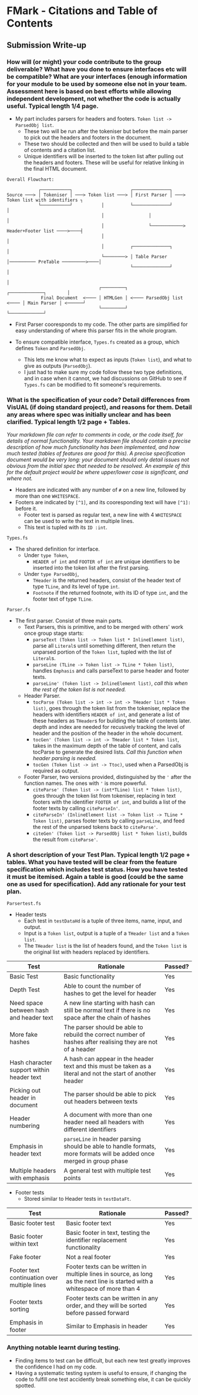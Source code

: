# FMark - Citations and Table of Contents

## Submission Write-up

### How will (or might) your code contribute to the group deliverable? What have you done to ensure interfaces etc will be compatible? What are your interfaces (enough information for your module to be used by someone else not in your team. Assessment here is based on best efforts while allowing independent development, not whether the code is actually useful. Typical length 1/4 page.

* My part includes parsers for headers and footers. `Token list -> ParsedObj list`.
  * These two will be run after the tokeniser but before the main parser to pick out the headers and footers in the document.
  * These two should be collected and then will be used to build a table of contents and a citation list.
  * Unique identifiers will be inserted to the token list after pulling out the headers and footers. These will be useful for relative linking in the final HTML document.

```
Overall Flowchart:

            ┌───────────┐                      ┌──────────────┐
Source ───> │ Tokeniser │ ───> Token list ───> │ First Parser │ ───> Token list with identifiers ┐
            └───────────┘           │          └──────────────┘                                  │
                                    │                 │                                          │
                                    │                 └────────────> Header+Footer list ────>────┤
                                    │                                                            │
                                    │          ┌──────────────┐                                  │
                                    └────────> │ Table Parser │────────── PreTable ─────────>────│
                                               └──────────────┘                                  │
                                                                                                 │
                                   ┌─────────┐                            ┌─────────────┐        │
             Final Document  <──── │ HTMLGen │ <──── ParsedObj list <──── │ Main Parser │ <──────┘
                                   └─────────┘                            └─────────────┘
```
* First Parser cooresponds to my code. The other parts are simplified for easy understanding of where this parser fits in the whole program.
 
* To ensure compatible interface, `Types.fs` created as a group, which defines `Token` and `ParsedObj`.
  * This lets me know what to expect as inputs (`Token list`), and what to give as outputs (`ParsedObj`).
  * I just had to make sure my code follow these two type definitions, and in case when it cannot, we had discussions on GitHub to see if `Types.fs` can be modified to fit someone's requirements.

### What is the specification of your code? Detail differences from VisUAL (if doing standard project), and reasons for them. Detail any areas where spec was initially unclear and has been clarified. Typical length 1/2 page + Tables.
_Your markdown file can refer to comments in code, or the code itself, for details of normal functionality. Your markdown file should contain a precise description of how much functionality has been implemented, and how much tested (tables of features are good for this). A precise specification document would be very long: your document should only detail issues not obvious from the initial spec that needed to be resolved. An example of this for the default project would be where upper/lower case is significant, and where not._

* Headers are indicated with any number of `#` on a new line, followed by more than one `WHITESPACE`.
* Footers are indicated by `[^1]`, and its cooresponding text will have `[^1]:` before it.
  * Footer text is parsed as regular text, a new line with 4 `WHITESPACE` can be used to write the text in multiple lines.
  * This text is tupled with its `ID :int`.
  
`Types.fs`
* The shared definition for interface.
  * Under `type Token`,
    * `HEADER of int` and `FOOTER of int` are unique identifiers to be inserted into the token list after the first parsing.
  * Under `type ParsedObj`,
    * `THeader` is the returned headers, consist of the header text of type `TLine`, and its level of type `int`.
    * `Footnote` if the returned footnote, with its ID of type `int`, and the footer text of type `TLine`.
    
`Parser.fs`
* The first parser. Consist of three main parts.
  * Text Parsers, this is primitive, and to be merged with others' work once group stage starts:
    * `parseText (Token list -> Token list * InlineElement list)`, parse all `Literal`s until something different, then return the unparsed portion of the `Token list`, tupled with the list of `Literal`s.
    * `parseLine (TLine -> Token list -> TLine * Token list)`, handles `Emphasis` and calls parseText to parse header and footer texts.
    * `parseLine' (Token list -> InlineElement list)`, _call this when the rest of the token list is not needed._
  * Header Parser.
    * `tocParse (Token list -> int -> int -> THeader list * Token list)`, goes through the token list from the tokeniser, replace the headers with identifiers `HEADER of int`, and generate a list of these headers as `THeader`s for building the table of contents later. depth and index are needed for recusively tracking the level of header and the position of the header in the whole document.
    * `tocGen' (Token list -> int -> THeader list * Token list`, takes in the maximum depth of the table of content, and calls tocParse to generate the desired lists. _Call this function when header parsing is needed._
    * `tocGen (Token list -> int -> Ttoc)`, used when a ParsedObj is required as output.
  * Footer Parser, two versions provided, distinguished by the `'` after the function names. The ones with `'` is more powerful.
    * `citeParse' (Token list -> (int*TLine) list * Token list)`, goes through the token list from tokeniser, replacing in text footers with the identifier `FOOTER of int`, and builds a list of the footer texts by calling `citeParseIn'`.
    * `citeParseIn' (InlineElement list -> Token list -> TLine * Token list)`, parses footer texts by calling `parseLine`, and feed the rest of the unparsed tokens back to `citeParse'`.
    * `citeGen' (Token list -> ParsedObj list * Token list)`, builds the result from `citeParse'`.

### A short description of your Test Plan. Typical length 1/2 page + tables. What you have tested will be clear from the feature specification which includes test status. How you have tested it must be itemised. Again a table is good (could be the same one as used for specification). Add any rationale for your test plan.

`Parsertest.fs`
* Header tests
  * Each test in `testDataHd` is a tuple of three items, name, input, and output.
  * Input is a `Token list`, output is a tuple of a `THeader list` and a `Token list`.
  * The `THeader list` is the list of headers found, and the `Token list` is the original list with headers replaced by identifiers.
  
|Test|Rationale|Passed?|
|----|---------|-------|
|Basic Test|Basic functionality|Yes|
|Depth Test|Able to count the number of hashes to get the level for header|Yes|
|Need space between hash and header text|A new line starting with hash can still be normal text if there is no space after the chain of hashes|Yes|
|More fake hashes|The parser should be able to rebuild the correct number of hashes after realising they are not of a header|Yes|
|Hash character support within header text|A hash can appear in the header text and this must be taken as a literal and not the start of another header|Yes|
|Picking out header in document|The parser should be able to pick out headers between texts|Yes|
|Header numbering|A document with more than one header need all headers with different identifiers|Yes|
|Emphasis in header text|`parseLine` in header parsing should be able to handle formats, more formats will be added once merged in group phase|Yes|
|Multiple headers with emphasis|A general test with multiple test points|Yes|

* Footer tests
  * Stored similar to Header tests in `testDataFt`.
  
|Test|Rationale|Passed?|
|----|---------|-------|
|Basic footer test|Basic footer text|Yes|
|Basic footer within text|Basic footer in text, testing the identifier replacement functionality|Yes|
|Fake footer|Not a real footer|Yes|
|Footer text continuation over multiple lines|Footer texts can be written in multiple lines in source, as long as the next line is started with a whitespace of more than 4|Yes|
|Footer texts sorting|Footer texts can be written in any order, and they will be sorted before passed forward|Yes|
|Emphasis in footer|Similar to Emphasis in header|Yes|

### Anything notable learnt during testing.

* Finding items to test can be difficult, but each new test greatly improves the confidence I had on my code.
* Having a systematic testing system is useful to ensure, if changing the code to fulfill one test accidently break something else, it can be quickly spotted.
